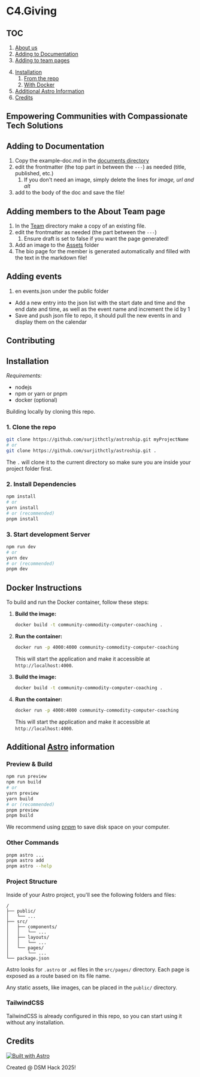 # C4.Giving

## TOC
1. [About us](#empowering-communities-with-compassionate-tech-solutions)
2. [Adding to Documentation](#adding-to-documentation)
3. [Adding to team pages](#adding-members-to-the-about-team-page)
<!-- TODO: 5. [Contributing Guidlines](#contributing) -->
4. [Installation](#installation) 
    1. [From the repo](#1-clone-the-repo)
    2. [With Docker](#docker-instructions)
5. [Additional Astro Information](#additional-astro-information)
6. [Credits](#credits)

## Empowering Communities with Compassionate Tech Solutions


## Adding to **Documentation**

1. Copy the example-doc.md in the [documents directory](src/pages/documents/)
2. edit the frontmatter (the top part in between the `---`) as needed (title, published, etc.)
    1. If you don't need an image, simply delete the lines for *image, url and alt*
3. add to the body of the doc and save the file!

## Adding members to the **About Team** page

1. In the [Team](/src/content/team/) directory make a copy of an existing file.
2. edit the frontmatter as needed (the part between the `---`) 
    1. Ensure draft is set to false if you want the page generated!
3. Add an image to the [Assets](/src/assets/) folder
4. The bio page for the member is generated automatically and filled with the text in the markdown file!

## Adding events
1. en events.json under the public folder
- Add a new entry into the json list with the start date and time and the end date and time, as well as the event name and increment the id by 1
- Save and push json file to repo, it should pull the new events in and display them on the calendar


## Contributing

## Installation

*Requirements:*
- nodejs
- npm or yarn or pnpm
- docker (optional)

Building locally by cloning this repo.


### 1. Clone the repo

```bash
git clone https://github.com/surjithctly/astroship.git myProjectName
# or
git clone https://github.com/surjithctly/astroship.git .
```

The `.` will clone it to the current directory so make sure you are inside your project folder first.

### 2. Install Dependencies

```bash
npm install
# or
yarn install
# or (recommended)
pnpm install
```

### 3. Start development Server

```bash
npm run dev
# or
yarn dev
# or (recommended)
pnpm dev
```


## Docker Instructions

To build and run the Docker container, follow these steps:

1.  **Build the image:**

    ```bash
    docker build -t community-commodity-computer-coaching .
    ```

2.  **Run the container:**

    ```bash
    docker run -p 4000:4000 community-commodity-computer-coaching
    ```

    This will start the application and make it accessible at `http://localhost:4000`.

1.  **Build the image:**

    ```bash
    docker build -t community-commodity-computer-coaching .
    ```

2.  **Run the container:**

    ```bash
    docker run -p 4000:4000 community-commodity-computer-coaching
    ```

    This will start the application and make it accessible at `http://localhost:4000`.

## Additional [Astro](https://docs.astro.build) information

### Preview & Build

```bash
npm run preview
npm run build
# or
yarn preview
yarn build
# or (recommended)
pnpm preview
pnpm build
```

We recommend using [pnpm](https://pnpm.io/) to save disk space on your computer.

### Other Commands

```bash
pnpm astro ...
pnpm astro add
pnpm astro --help
```

### Project Structure

Inside of your Astro project, you'll see the following folders and files:

```
/
├── public/
│   └── ...
├── src/
│   ├── components/
│   │   └── ...
│   ├── layouts/
│   │   └── ...
│   └── pages/
│       └── ...
└── package.json
```

Astro looks for `.astro` or `.md` files in the `src/pages/` directory. Each page is exposed as a route based on its file name.

Any static assets, like images, can be placed in the `public/` directory.

### TailwindCSS

TailwindCSS is already configured in this repo, so you can start using it without any installation.

## Credits

[![Built with Astro](https://astro.badg.es/v1/built-with-astro.svg)](https://astro.build)

Created @ DSM Hack 2025!
